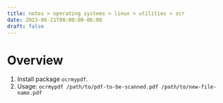 ```yaml
---
title: notes > operating systems > linux > utilities > ocr
date: 2023-06-21T00:00:00-06:00
draft: false
---
```


# Overview
1. Install package `ocrmypdf`.  
2. Usage: `ocrmypdf /path/to/pdf-to-be-scanned.pdf /path/to/new-file-name.pdf`
